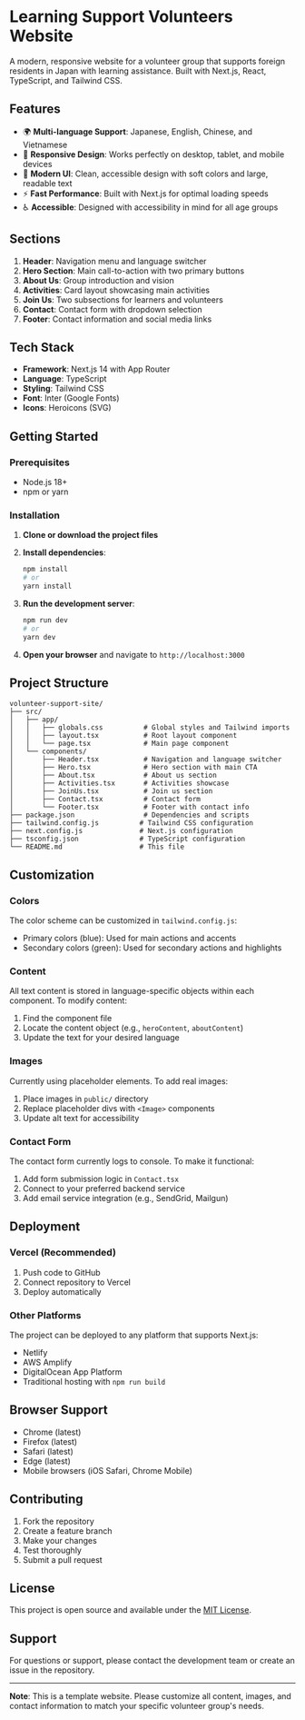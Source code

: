 # Learning Support Volunteers Website

A modern, responsive website for a volunteer group that supports foreign residents in Japan with learning assistance. Built with Next.js, React, TypeScript, and Tailwind CSS.

## Features

- 🌍 **Multi-language Support**: Japanese, English, Chinese, and Vietnamese
- 📱 **Responsive Design**: Works perfectly on desktop, tablet, and mobile devices
- 🎨 **Modern UI**: Clean, accessible design with soft colors and large, readable text
- ⚡ **Fast Performance**: Built with Next.js for optimal loading speeds
- ♿ **Accessible**: Designed with accessibility in mind for all age groups

## Sections

1. **Header**: Navigation menu and language switcher
2. **Hero Section**: Main call-to-action with two primary buttons
3. **About Us**: Group introduction and vision
4. **Activities**: Card layout showcasing main activities
5. **Join Us**: Two subsections for learners and volunteers
6. **Contact**: Contact form with dropdown selection
7. **Footer**: Contact information and social media links

## Tech Stack

- **Framework**: Next.js 14 with App Router
- **Language**: TypeScript
- **Styling**: Tailwind CSS
- **Font**: Inter (Google Fonts)
- **Icons**: Heroicons (SVG)

## Getting Started

### Prerequisites

- Node.js 18+ 
- npm or yarn

### Installation

1. **Clone or download the project files**

2. **Install dependencies**:
   ```bash
   npm install
   # or
   yarn install
   ```

3. **Run the development server**:
   ```bash
   npm run dev
   # or
   yarn dev
   ```

4. **Open your browser** and navigate to `http://localhost:3000`

## Project Structure

```
volunteer-support-site/
├── src/
│   ├── app/
│   │   ├── globals.css          # Global styles and Tailwind imports
│   │   ├── layout.tsx           # Root layout component
│   │   └── page.tsx             # Main page component
│   └── components/
│       ├── Header.tsx           # Navigation and language switcher
│       ├── Hero.tsx             # Hero section with main CTA
│       ├── About.tsx            # About us section
│       ├── Activities.tsx       # Activities showcase
│       ├── JoinUs.tsx           # Join us section
│       ├── Contact.tsx          # Contact form
│       └── Footer.tsx           # Footer with contact info
├── package.json                 # Dependencies and scripts
├── tailwind.config.js          # Tailwind CSS configuration
├── next.config.js              # Next.js configuration
├── tsconfig.json               # TypeScript configuration
└── README.md                   # This file
```

## Customization

### Colors
The color scheme can be customized in `tailwind.config.js`:
- Primary colors (blue): Used for main actions and accents
- Secondary colors (green): Used for secondary actions and highlights

### Content
All text content is stored in language-specific objects within each component. To modify content:
1. Find the component file
2. Locate the content object (e.g., `heroContent`, `aboutContent`)
3. Update the text for your desired language

### Images
Currently using placeholder elements. To add real images:
1. Place images in `public/` directory
2. Replace placeholder divs with `<Image>` components
3. Update alt text for accessibility

### Contact Form
The contact form currently logs to console. To make it functional:
1. Add form submission logic in `Contact.tsx`
2. Connect to your preferred backend service
3. Add email service integration (e.g., SendGrid, Mailgun)

## Deployment

### Vercel (Recommended)
1. Push code to GitHub
2. Connect repository to Vercel
3. Deploy automatically

### Other Platforms
The project can be deployed to any platform that supports Next.js:
- Netlify
- AWS Amplify
- DigitalOcean App Platform
- Traditional hosting with `npm run build`

## Browser Support

- Chrome (latest)
- Firefox (latest)
- Safari (latest)
- Edge (latest)
- Mobile browsers (iOS Safari, Chrome Mobile)

## Contributing

1. Fork the repository
2. Create a feature branch
3. Make your changes
4. Test thoroughly
5. Submit a pull request

## License

This project is open source and available under the [MIT License](LICENSE).

## Support

For questions or support, please contact the development team or create an issue in the repository.

---

**Note**: This is a template website. Please customize all content, images, and contact information to match your specific volunteer group's needs.

